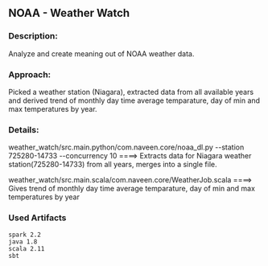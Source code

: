 ## NOAA - Weather Watch

### Description: 
Analyze and create meaning out of NOAA weather data.

### Approach: 
Picked a weather station (Niagara), extracted data from all available years and derived trend of monthly day time average temparature, day of min and max temperatures by year.

### Details:
weather_watch/src.main.python/com.naveen.core/noaa_dl.py --station 725280-14733 --concurrency 10 ====> Extracts data for Niagara weather station(725280-14733) from all years, merges into a single file.

weather_watch/src.main.scala/com.naveen.core/WeatherJob.scala ====> Gives trend of monthly day time average temparature, day of min and max temperatures by year



### Used Artifacts

```
spark 2.2
java 1.8
scala 2.11
sbt

```


